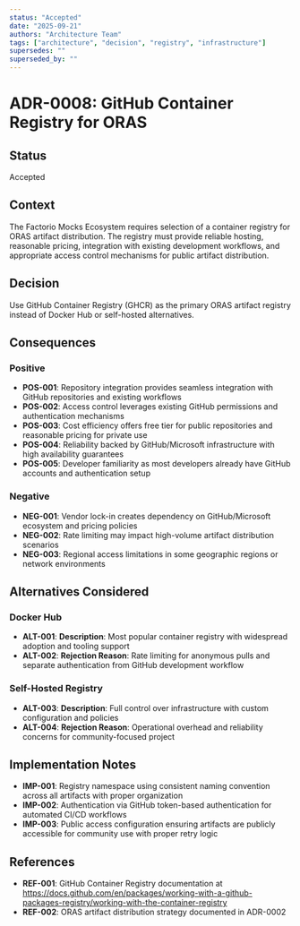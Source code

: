 ```yaml
---
status: "Accepted"
date: "2025-09-21"
authors: "Architecture Team"
tags: ["architecture", "decision", "registry", "infrastructure"]
supersedes: ""
superseded_by: ""
---
```


# ADR-0008: GitHub Container Registry for ORAS

## Status

Accepted

## Context

The Factorio Mocks Ecosystem requires selection of a container registry for ORAS artifact distribution. The registry
must provide reliable hosting, reasonable pricing, integration with existing development workflows, and appropriate
access control mechanisms for public artifact distribution.

## Decision

Use GitHub Container Registry (GHCR) as the primary ORAS artifact registry instead of Docker Hub or self-hosted
alternatives.

## Consequences

### Positive

- **POS-001**: Repository integration provides seamless integration with GitHub repositories and existing workflows
- **POS-002**: Access control leverages existing GitHub permissions and authentication mechanisms
- **POS-003**: Cost efficiency offers free tier for public repositories and reasonable pricing for private use
- **POS-004**: Reliability backed by GitHub/Microsoft infrastructure with high availability guarantees
- **POS-005**: Developer familiarity as most developers already have GitHub accounts and authentication setup

### Negative

- **NEG-001**: Vendor lock-in creates dependency on GitHub/Microsoft ecosystem and pricing policies
- **NEG-002**: Rate limiting may impact high-volume artifact distribution scenarios
- **NEG-003**: Regional access limitations in some geographic regions or network environments

## Alternatives Considered

### Docker Hub

- **ALT-001**: **Description**: Most popular container registry with widespread adoption and tooling support
- **ALT-002**: **Rejection Reason**: Rate limiting for anonymous pulls and separate authentication from GitHub
  development workflow

### Self-Hosted Registry

- **ALT-003**: **Description**: Full control over infrastructure with custom configuration and policies
- **ALT-004**: **Rejection Reason**: Operational overhead and reliability concerns for community-focused project

## Implementation Notes

- **IMP-001**: Registry namespace using consistent naming convention across all artifacts with proper organization
- **IMP-002**: Authentication via GitHub token-based authentication for automated CI/CD workflows
- **IMP-003**: Public access configuration ensuring artifacts are publicly accessible for community use with proper
  retry logic

## References

- **REF-001**: GitHub Container Registry documentation at <https://docs.github.com/en/packages/working-with-a-github-packages-registry/working-with-the-container-registry>
- **REF-002**: ORAS artifact distribution strategy documented in ADR-0002
